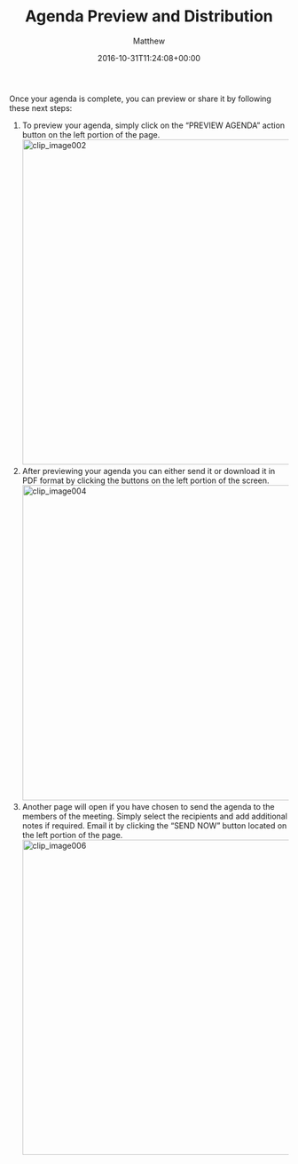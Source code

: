 ﻿---
id: 4981
title: Agenda Preview and Distribution
date: 2016-10-31T11:24:08+00:00
author: Matthew
layout: page
guid: http://processpa.com/?page_id=4981
---
Once your agenda is complete, you can preview or share it by following these next steps: 

  1. To preview your agenda, simply click on the “PREVIEW AGENDA” action button on the left portion of the page.  
    [<img title="clip_image002" style="border-top: 0px; border-right: 0px; background-image: none; border-bottom: 0px; padding-top: 0px; padding-left: 0px; border-left: 0px; display: inline; padding-right: 0px" border="0" alt="clip_image002" src="http://processpa.com/wp-content/uploads/2016/10/clip_image002_thumb-2.jpg" width="1066" height="586" />](http://processpa.com/wp-content/uploads/2016/10/clip_image002-2.jpg)
  2. After previewing your agenda you can either send it or download it in PDF format by clicking the buttons on the left portion of the screen.  
    [<img title="clip_image004" style="border-top: 0px; border-right: 0px; background-image: none; border-bottom: 0px; padding-top: 0px; padding-left: 0px; border-left: 0px; display: inline; padding-right: 0px" border="0" alt="clip_image004" src="http://processpa.com/wp-content/uploads/2016/10/clip_image004_thumb-2.jpg" width="1084" height="568" />](http://processpa.com/wp-content/uploads/2016/10/clip_image004-2.jpg)
  3. Another page will open if you have chosen to send the agenda to the members of the meeting. Simply select the recipients and add additional notes if required. Email it by clicking the “SEND NOW” button located on the left portion of the page.  
    [<img title="clip_image006" style="border-top: 0px; border-right: 0px; background-image: none; border-bottom: 0px; padding-top: 0px; padding-left: 0px; border-left: 0px; display: inline; padding-right: 0px" border="0" alt="clip_image006" src="http://processpa.com/wp-content/uploads/2016/10/clip_image006_thumb-2.jpg" width="1084" height="568" />](http://processpa.com/wp-content/uploads/2016/10/clip_image006-2.jpg)